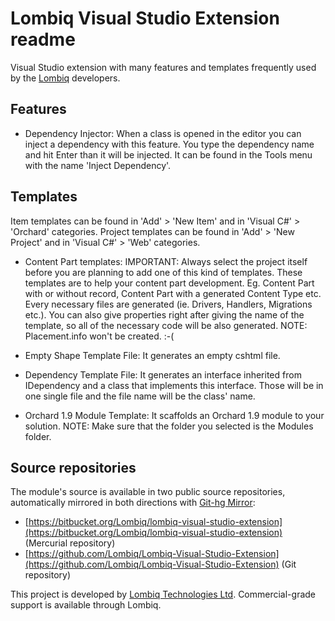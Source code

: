 # Lombiq Visual Studio Extension readme



Visual Studio extension with many features and templates frequently used by the [Lombiq](http://lombiq.com/) developers.


## Features

* Dependency Injector: When a class is opened in the editor you can inject a dependency with this feature. You type the dependency name and hit Enter than it will be injected. It can be found in the Tools menu with the name 'Inject Dependency'.


## Templates

Item templates can be found in 'Add' > 'New Item' and in 'Visual C#' > 'Orchard' categories. Project templates can be found in 'Add' > 'New Project' and in 'Visual C#' > 'Web' categories.

* Content Part templates: IMPORTANT: Always select the project itself before you are planning to add one of this kind of templates. These templates are to help your content part development. Eg. Content Part with or without record, Content Part with a generated Content Type etc. Every necessary files are generated (ie. Drivers, Handlers, Migrations etc.). You can also give properties right after giving the name of the template, so all of the necessary code will be also generated. NOTE: Placement.info won't be created. :-(

* Empty Shape Template File: It generates an empty cshtml file.

* Dependency Template File: It generates an interface inherited from IDependency and a class that implements this interface. Those will be in one single file and the file name will be the class' name.

* Orchard 1.9 Module Template: It scaffolds an Orchard 1.9 module to your solution. NOTE: Make sure that the folder you selected is the Modules folder.


## Source repositories

The module's source is available in two public source repositories, automatically mirrored in both directions with [Git-hg Mirror](https://githgmirror.com):

- [https://bitbucket.org/Lombiq/lombiq-visual-studio-extension](https://bitbucket.org/Lombiq/lombiq-visual-studio-extension) (Mercurial repository)
- [https://github.com/Lombiq/Lombiq-Visual-Studio-Extension](https://github.com/Lombiq/Lombiq-Visual-Studio-Extension) (Git repository)

This project is developed by [Lombiq Technologies Ltd](http://lombiq.com/). Commercial-grade support is available through Lombiq.